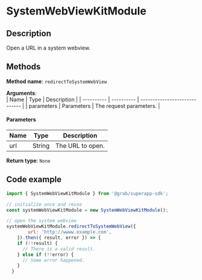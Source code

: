 # SystemWebViewKitModule

## Description

Open a URL in a system webview.

## Methods

**Method name**: `redirectToSystemWebView`

**Arguments**:  
| Name       | Type       | Description                   |
| ---------- | ---------- | ----------------------------- |
| parameters | Parameters | The request parameters.       |

#### Parameters
| Name | Type   | Description      |
| ---- | ------ | ---------------- |
| url  | String | The URL to open. |

**Return type**: `None`


## Code example

```javascript
import { SystemWebViewKitModule } from '@grab/superapp-sdk';

// initialize once and reuse
const systemWebViewKitModule = new SystemWebViewKitModule();

// open the system webview
systemWebViewKitModule.redirectToSystemWebView({
        url: 'http://wwww.example.com',
    }).then({ result, error }) => {
    if (!!result) {
      // There is a valid result.
    } else if (!!error) {
      // Some error happened.
    }
  }
```
